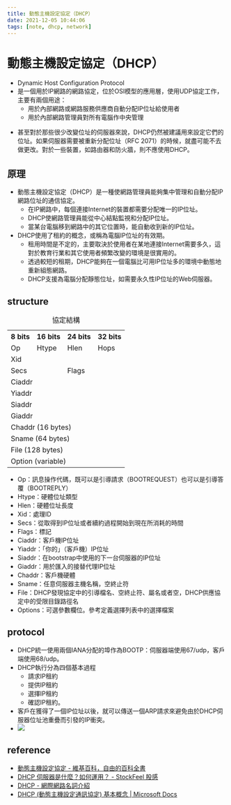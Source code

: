 ```yaml
---
title: 動態主機設定協定（DHCP）
date: 2021-12-05 10:44:06
tags: [note, dhcp, network]
---
```


# 動態主機設定協定（DHCP）
- Dynamic Host Configuration Protocol
- 是一個用於IP網路的網路協定，位於OSI模型的應用層，使用UDP協定工作，主要有兩個用途：
    * 用於內部網路或網路服務供應商自動分配IP位址給使用者
    * 用於內部網路管理員對所有電腦作中央管理
* 甚至對於那些很少改變位址的伺服器來說，DHCP仍然被建議用來設定它們的位址。如果伺服器需要被重新分配位址（RFC 2071）的時候，就盡可能不去做更改。對於一些裝置，如路由器和防火牆，則不應使用DHCP。

<!--more-->

## 原理
- 動態主機設定協定（DHCP）是一種使網路管理員能夠集中管理和自動分配IP網路位址的通信協定。
    - 在IP網路中，每個連接Internet的裝置都需要分配唯一的IP位址。
    - DHCP使網路管理員能從中心結點監視和分配IP位址。
    - 當某台電腦移到網路中的其它位置時，能自動收到新的IP位址。
- DHCP使用了租約的概念，或稱為電腦IP位址的有效期。
    - 租用時間是不定的，主要取決於使用者在某地連接Internet需要多久，這對於教育行業和其它使用者頻繁改變的環境是很實用的。
    - 透過較短的租期，DHCP能夠在一個電腦比可用IP位址多的環境中動態地重新組態網路。
    - DHCP支援為電腦分配靜態位址，如需要永久性IP位址的Web伺服器。

## structure
<table class="wikitable">
<caption>協定結構
</caption>
<tbody><tr>
<th>8 bits</th>
<th>16 bits</th>
<th>24 bits</th>
<th>32 bits
</th></tr>
<tr>
<td>Op</td>
<td>Htype</td>
<td>Hlen</td>
<td>Hops
</td></tr>
<tr>
<td colspan="4">Xid
</td></tr>
<tr>
<td colspan="2">Secs
</td>
<td colspan="2">Flags
</td></tr>
<tr>
<td colspan="4">Ciaddr
</td></tr>
<tr>
<td colspan="4">Yiaddr
</td></tr>
<tr>
<td colspan="4">Siaddr
</td></tr>
<tr>
<td colspan="4">Giaddr
</td></tr>
<tr>
<td colspan="4">Chaddr (16 bytes)
</td></tr>
<tr>
<td colspan="4">Sname (64 bytes)
</td></tr>
<tr>
<td colspan="4">File (128 bytes)
</td></tr>
<tr>
<td colspan="4">Option (variable)
</td></tr></tbody></table>

-   Op：訊息操作代碼，既可以是引導請求（BOOTREQUEST）也可以是引導答覆（BOOTREPLY）
-   Htype：硬體位址類型
-   Hlen：硬體位址長度
-   Xid：處理ID
-   Secs：從取得到IP位址或者續約過程開始到現在所消耗的時間
-   Flags：標記
-   Ciaddr：客戶機IP位址
-   Yiaddr：「你的」（客戶機）IP位址
-   Siaddr：在bootstrap中使用的下一台伺服器的IP位址
-   Giaddr：用於匯入的接替代理IP位址
-   Chaddr：客戶機硬體
-   Sname：任意伺服器主機名稱，空終止符
-   File：DHCP發現協定中的引導檔名、空終止符、屬名或者空，DHCP供應協定中的受限目錄路徑名
-   Options：可選參數欄位。參考定義選擇列表中的選擇檔案

## protocol
- DHCP統一使用兩個IANA分配的埠作為BOOTP：伺服器端使用67/udp，客戶端使用68/udp。
- DHCP執行分為四個基本過程
    - 請求IP租約
    - 提供IP租約
    - 選擇IP租約
    - 確認IP租約。
- 客戶在獲得了一個IP位址以後，就可以傳送一個ARP請求來避免由於DHCP伺服器位址池重疊而引發的IP衝突。
- ![](https://i.imgur.com/614o52M.png)




## reference
- [動態主機設定協定 - 維基百科，自由的百科全書](https://zh.wikipedia.org/wiki/%E5%8A%A8%E6%80%81%E4%B8%BB%E6%9C%BA%E8%AE%BE%E7%BD%AE%E5%8D%8F%E8%AE%AE)
- [DHCP 伺服器是什麼？如何運用？ - StockFeel 股感](https://www.stockfeel.com.tw/dhcp%E4%BC%BA%E6%9C%8D%E5%99%A8%E6%98%AF%E4%BB%80%E9%BA%BC%EF%BC%9F%E5%A6%82%E4%BD%95%E9%81%8B%E7%94%A8%EF%BC%9F/)
- [DHCP - 網際網路名詞介紹](https://sites.google.com/site/wangjiwanglumingcijieshao/home/dhcp)
- [DHCP (動態主機設定通訊協定) 基本概念 | Microsoft Docs](https://docs.microsoft.com/zh-tw/windows-server/troubleshoot/dynamic-host-configuration-protocol-basics)